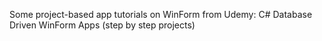 Some project-based app tutorials on WinForm from Udemy: C# Database Driven WinForm Apps (step by step projects)

